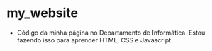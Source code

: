 # my_website
- Código da minha página no Departamento de Informática. Estou fazendo isso para aprender HTML, CSS e Javascript
